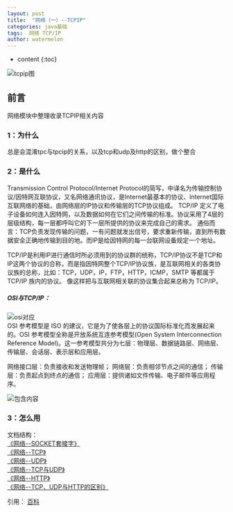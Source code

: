```yaml
---
layout: post
title:  "网络（一）--TCPIP"
categories: java基础
tags:  网络 TCP/IP
author: watermelon
---
```

* content
{:toc}

![tcpip图](https://images.gitee.com/uploads/images/2019/0127/132455_be7ba5e2_1210188.jpeg)
## 前言
网络模块中整理收录TCPIP相关内容






### 1：为什么
总是会混淆tpc与tpcip的关系，以及tcp和udp及http的区别，做个整合

### 2：是什么

Transmission Control Protocol/Internet Protocol的简写，中译名为传输控制协议/因特网互联协议，又名网络通讯协议，是Internet最基本的协议、Internet国际互联网络的基础，由网络层的IP协议和传输层的TCP协议组成。
TCP/IP 定义了电子设备如何连入因特网，以及数据如何在它们之间传输的标准。协议采用了4层的层级结构，每一层都呼叫它的下一层所提供的协议来完成自己的需求。
通俗而言：TCP负责发现传输的问题，一有问题就发出信号，要求重新传输，直到所有数据安全正确地传输到目的地。而IP是给因特网的每一台联网设备规定一个地址。

TCP/IP是利用IP进行通信时所必须用到的协议群的统称，TCP/IP协议不是TCP和IP这两个协议的合称，而是指因特网整个TCP/IP协议族，是互联网相关的各类协议族的总称，比如：TCP，UDP，IP，FTP，HTTP，ICMP，SMTP 等都属于 TCP/IP 族内的协议。
像这样把与互联网相关联的协议集合起来总称为 TCP/IP。

##### OSI与TCP/IP：
![osi对应](https://images.gitee.com/uploads/images/2019/0127/174708_2c6e1c3d_1210188.jpeg)  
OSI 参考模型是 ISO 的建议，它是为了使各层上的协议国际标准化而发展起来的。OSI 参考模型全称是开放系统互连参考模型(Open System Interconnection Reference Model)。这一参考模型共分为七层：物理层、数据链路层、网络层、传输层、会话层、表示层和应用层。

网络接口层：负责接收和发送物理帧；
网络层：负责相邻节点之间的通信；
传输层：负责起点到终点的通信；
应用层：提供诸如文件传输、电子邮件等应用程序。

![包含内容](https://images.gitee.com/uploads/images/2019/0123/161211_ff973b59_1210188.png)

### 3：怎么用
文档结构：  
 [《网络--SOCKET套接字》](https://bookmanxy.github.io/2019/01/19/%E7%BD%91%E7%BB%9C-SOCKET%E5%A5%97%E6%8E%A5%E5%AD%97/)  
 [《网络--TCP》](https://bookmanxy.github.io/2019/01/19/%E7%BD%91%E7%BB%9C-TCP/)   
 [《网络--UDP》](https://bookmanxy.github.io/2019/01/19/%E7%BD%91%E7%BB%9C-UDP/)   
 [《网络--TCP与UDP》](https://bookmanxy.github.io/2019/01/19/%E7%BD%91%E7%BB%9C-TCP%E4%B8%8EUDP/)   
 [《网络--HTTP》](https://bookmanxy.github.io/2019/01/18/%E7%BD%91%E7%BB%9C-HTTP/)   
 [《网络--TCP、UDP与HTTP的区别》](https://bookmanxy.github.io/2019/01/19/%E7%BD%91%E7%BB%9C-TCP-UDP%E4%B8%8EHTTP%E7%9A%84%E5%8C%BA%E5%88%AB/)   






  
引用：
 [百科](http://baike.sm.cn/item/7d0f1d56c54ecf2a356fecc6e8441d4d.html?from=smsc&uc_param_str=dnntnwvepffrgibijbpr)  


